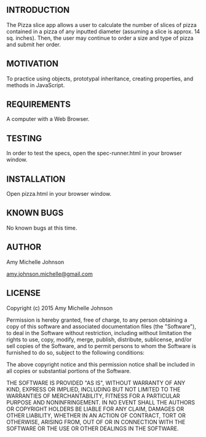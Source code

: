 INTRODUCTION
------------
The Pizza slice app allows a user to calculate the number of slices of pizza contained in a pizza of any inputted diameter (assuming a slice is approx. 14 sq. inches).  Then, the user may continue to order a size and type of pizza and submit her order.

MOTIVATION
------------
To practice using objects, prototypal inheritance, creating properties, and methods in JavaScript.

REQUIREMENTS
------------
A computer with a Web Browser.


TESTING
------------
In order to test the specs, open the spec-runner.html in your browser window.


INSTALLATION
--------------
Open pizza.html in your browser window.


KNOWN BUGS
---------
No known bugs at this time.

AUTHOR
-------
Amy Michelle Johnson

amy.johnson.michelle@gmail.com

LICENSE
-------

Copyright (c) 2015  Amy Michelle Johnson

Permission is hereby granted, free of charge, to any person obtaining a copy of this software and associated documentation files (the "Software"), to deal in the Software without restriction, including without limitation the rights to use, copy, modify, merge, publish, distribute, sublicense, and/or sell copies of the Software, and to permit persons to whom the Software is furnished to do so, subject to the following conditions:

The above copyright notice and this permission notice shall be included in all copies or substantial portions of the Software.

THE SOFTWARE IS PROVIDED "AS IS", WITHOUT WARRANTY OF ANY KIND, EXPRESS OR IMPLIED, INCLUDING BUT NOT LIMITED TO THE WARRANTIES OF MERCHANTABILITY, FITNESS FOR A PARTICULAR PURPOSE AND NONINFRINGEMENT. IN NO EVENT SHALL THE AUTHORS OR COPYRIGHT HOLDERS BE LIABLE FOR ANY CLAIM, DAMAGES OR OTHER LIABILITY, WHETHER IN AN ACTION OF CONTRACT, TORT OR OTHERWISE, ARISING FROM, OUT OF OR IN CONNECTION WITH THE SOFTWARE OR THE USE OR OTHER DEALINGS IN THE SOFTWARE.
